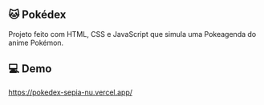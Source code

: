 ## 🐱 Pokédex 

Projeto feito com HTML, CSS e JavaScript que simula uma Pokeagenda do anime Pokémon. 

## 💻 Demo
https://pokedex-sepia-nu.vercel.app/
